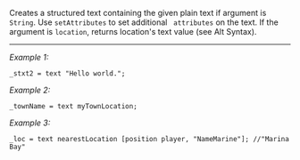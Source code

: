Creates a structured text containing the given plain text if argument is `String`. Use `setAttributes` to set additional ` attributes` on the text. If the argument is `location`, returns location's text value (see Alt Syntax).


---
*Example 1:*
```sqf
_stxt2 = text "Hello world.";
```

*Example 2:*
```sqf
_townName = text myTownLocation;
```

*Example 3:*
```sqf
_loc = text nearestLocation [position player, "NameMarine"]; //"Marina Bay"
```